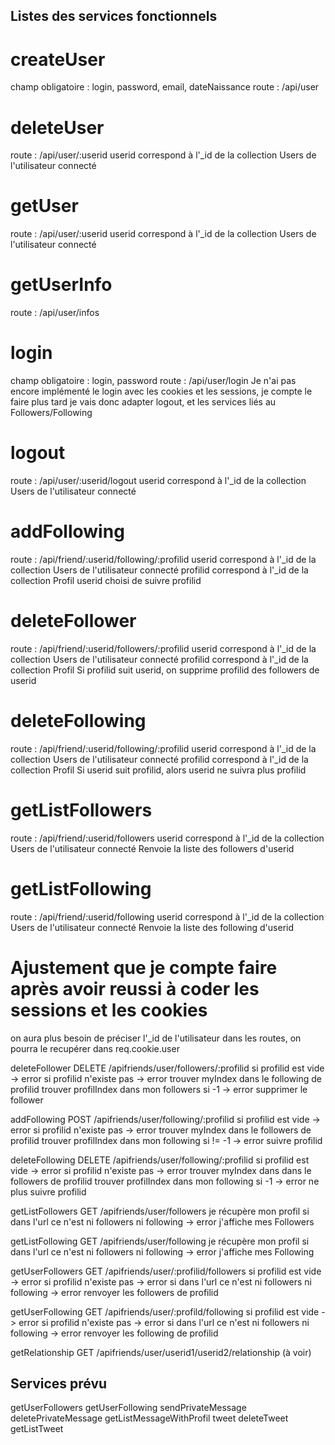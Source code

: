 ## Listes des services fonctionnels

# createUser
champ obligatoire : login, password, email, dateNaissance
route : /api/user

# deleteUser
route : /api/user/:userid
userid correspond à l'_id de la collection Users de l'utilisateur connecté

# getUser
route : /api/user/:userid
userid correspond à l'_id de la collection Users de l'utilisateur connecté

# getUserInfo
route : /api/user/infos

# login
champ obligatoire : login, password
route : /api/user/login
Je n'ai pas encore implémenté le login avec les cookies et les sessions, je compte le faire plus tard je vais donc adapter logout, et les services liés au Followers/Following

# logout
route : /api/user/:userid/logout
userid correspond à l'_id de la collection Users de l'utilisateur connecté


# addFollowing
route : /api/friend/:userid/following/:profilid
userid correspond à l'_id de la collection Users de l'utilisateur connecté
profilid correspond à l'_id de la collection Profil
userid choisi de suivre profilid

# deleteFollower
route : /api/friend/:userid/followers/:profilid
userid correspond à l'_id de la collection Users de l'utilisateur connecté
profilid correspond à l'_id de la collection Profil
Si profilid suit userid, on supprime profilid des followers de userid

# deleteFollowing
route : /api/friend/:userid/following/:profilid
userid correspond à l'_id de la collection Users de l'utilisateur connecté
profilid correspond à l'_id de la collection Profil
Si userid suit profilid, alors userid ne suivra plus profilid

# getListFollowers
route : /api/friend/:userid/followers 
userid correspond à l'_id de la collection Users de l'utilisateur connecté
Renvoie la liste des followers d'userid

# getListFollowing
route : /api/friend/:userid/following
userid correspond à l'_id de la collection Users de l'utilisateur connecté
Renvoie la liste des following d'userid



# Ajustement que je compte faire après avoir reussi à coder les sessions et les cookies

on aura plus besoin de préciser l'_id de l'utilisateur dans les routes, on pourra le recupérer dans req.cookie.user

deleteFollower DELETE /apifriends/user/followers/:profilid
si profilid est vide -> error
si profilid n'existe pas -> error
trouver myIndex dans le following de profilid
trouver profilIndex dans mon followers
si -1 -> error
supprimer le follower

addFollowing POST /apifriends/user/following/:profilid
si profilid est vide -> error
si profilid n'existe pas -> error
trouver myIndex dans le followers de profilid
trouver profilIndex dans mon following
si != -1 -> error
suivre profilid

deleteFollowing DELETE /apifriends/user/following/:profilid
si profilid est vide -> error
si profilid n'existe pas -> error
trouver myIndex dans dans le followers de profilid
trouver profilIndex dans mon following
si -1 -> error
ne plus suivre profilid

getListFollowers GET /apifriends/user/followers
je récupère mon profil
si dans l'url ce n'est ni followers ni following -> error
j'affiche mes Followers

getListFollowing GET /apifriends/user/following
je récupère mon profil
si dans l'url ce n'est ni followers ni following -> error
j'affiche mes Following

getUserFollowers GET /apifriends/user/:profilid/followers
si profilid est vide -> error
si profilid n'existe pas -> error
si dans l'url ce n'est ni followers ni following -> error
renvoyer les followers de profilid

getUserFollowing GET /apifriends/user/:profild/following
si profilid est vide -> error
si profilid n'existe pas -> error
si dans l'url ce n'est ni followers ni following -> error
renvoyer les following de profilid

getRelationship GET /apifriends/user/userid1/userid2/relationship (à voir)



## Services prévu

getUserFollowers
getUserFollowing
sendPrivateMessage
deletePrivateMessage
getListMessageWithProfil
tweet
deleteTweet
getListTweet
